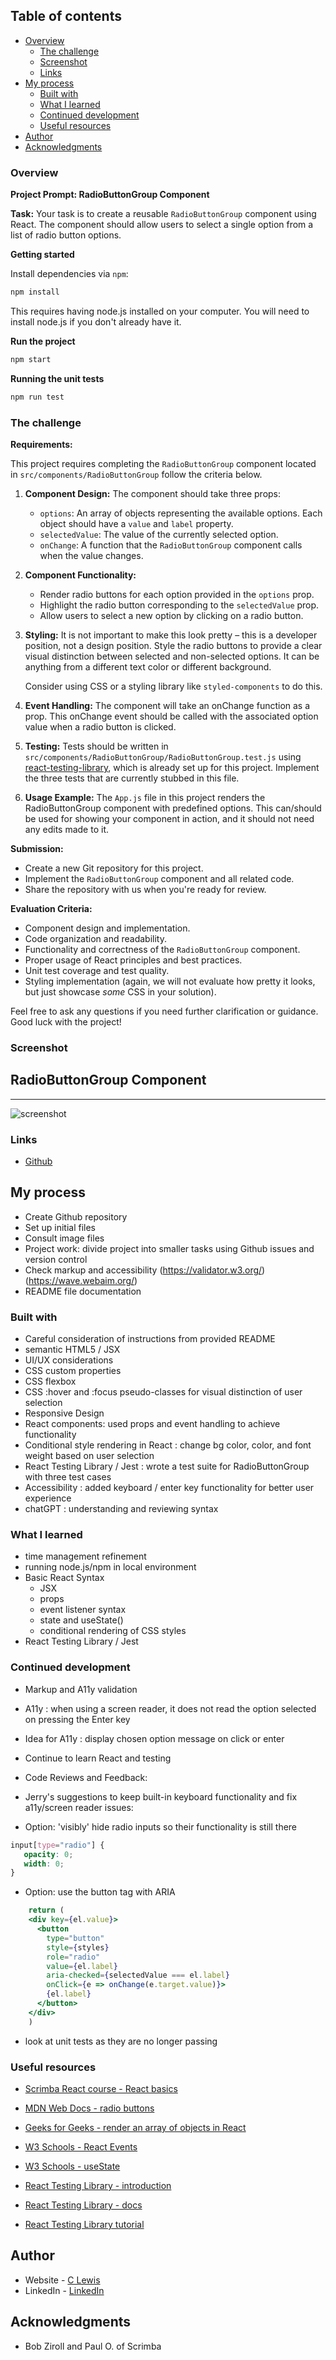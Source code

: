  ## Table of contents

- [Overview](#overview)
  - [The challenge](#the-challenge)
  - [Screenshot](#screenshot)
  - [Links](#links)
- [My process](#my-process)
  - [Built with](#built-with)
  - [What I learned](#what-i-learned)
  - [Continued development](#continued-development)
  - [Useful resources](#useful-resources)
- [Author](#author)
- [Acknowledgments](#acknowledgments)


### Overview

**Project Prompt: RadioButtonGroup Component**

**Task:**
Your task is to create a reusable `RadioButtonGroup` component using React. The component should allow users to select a single option from a list of radio button options.

**Getting started**

Install dependencies via `npm`:
```sh
npm install
```
This requires having node.js installed on your computer. You will need to install node.js if you don't already have it.

**Run the project**
```sh
npm start
```

**Running the unit tests**

```sh
npm run test
```
### The challenge

**Requirements:**

This project requires completing the `RadioButtonGroup` component located in `src/components/RadioButtonGroup` follow the criteria below.

1. **Component Design:**
   The component should take three props:
   - `options`: An array of objects representing the available options. Each object should have a `value` and `label` property.
   - `selectedValue`: The value of the currently selected option.
   - `onChange`: A function that the `RadioButtonGroup` component calls when the value changes.

2. **Component Functionality:**
   - Render radio buttons for each option provided in the `options` prop.
   - Highlight the radio button corresponding to the `selectedValue` prop.
   - Allow users to select a new option by clicking on a radio button.

3. **Styling:**
   It is not important to make this look pretty – this is a developer position, not a design position. Style the radio buttons to provide a clear visual distinction between selected and non-selected options. It can be anything from a different text color or different background.

   Consider using CSS or a styling library like `styled-components` to do this.

4. **Event Handling:**
   The component will take an onChange function as a prop. This onChange event should be called with the associated option value when a radio button is clicked.

5. **Testing:**
   Tests should be written in `src/components/RadioButtonGroup/RadioButtonGroup.test.js` using [react-testing-library](https://testing-library.com/docs/react-testing-library/intro/), which is already set up for this project. Implement the three tests that are currently stubbed in this file.

6. **Usage Example:**
   The `App.js` file in this project renders the RadioButtonGroup component with predefined options. This can/should be used for showing your component in action, and it should not need any edits made to it.

**Submission:**
- Create a new Git repository for this project.
- Implement the `RadioButtonGroup` component and all related code.
- Share the repository with us when you're ready for review.

**Evaluation Criteria:**
- Component design and implementation.
- Code organization and readability.
- Functionality and correctness of the `RadioButtonGroup` component.
- Proper usage of React principles and best practices.
- Unit test coverage and test quality.
- Styling implementation (again, we will not evaluate how pretty it looks, but just showcase _some_ CSS in your solution).

Feel free to ask any questions if you need further clarification or guidance. Good luck with the project!

### Screenshot

<h2>RadioButtonGroup Component</h2>
<hr>

![screenshot](assets/RadioButtonGroup-screenshot.png)

### Links

- [Github](https://github.com/casserole27/jr-developer-project)

## My process

- Create Github repository
- Set up initial files
- Consult image files
- Project work: divide project into smaller tasks using Github issues and version control
- Check markup and accessibility
(https://validator.w3.org/)
(https://wave.webaim.org/)
- README file documentation

### Built with

- Careful consideration of instructions from provided README
- semantic HTML5 / JSX
- UI/UX considerations
- CSS custom properties
- CSS flexbox
- CSS :hover and :focus pseudo-classes for visual distinction of user selection
- Responsive Design
- React components: used props and event handling to achieve functionality
- Conditional style rendering in React : change bg color, color, and font weight based on user selection
- React Testing Library / Jest : wrote a test suite for RadioButtonGroup with three test cases
- Accessibility : added keyboard / enter key functionality for better user experience
- chatGPT : understanding and reviewing syntax

### What I learned

- time management refinement
- running node.js/npm in local environment
- Basic React Syntax
   - JSX
   - props
   - event listener syntax
   - state and useState()
   - conditional rendering of CSS styles
- React Testing Library / Jest


### Continued development

- Markup and A11y validation
- A11y : when using a screen reader, it does not read the option selected on pressing the Enter key
- Idea for A11y : display chosen option message on click or enter
- Continue to learn React and testing

- Code Reviews and Feedback:
- Jerry's suggestions to keep built-in keyboard functionality and fix a11y/screen reader issues:
- Option: 'visibly' hide radio inputs so their functionality is still there
```css
input[type="radio"] {
   opacity: 0;
   width: 0;
}
```
- Option: use the button tag with ARIA
```jsx
    return (
    <div key={el.value}>
      <button
        type="button"
        style={styles}
        role="radio"
        value={el.label}
        aria-checked={selectedValue === el.label}
        onClick={e => onChange(e.target.value)}>
        {el.label}
      </button>
    </div>
    )
```
- look at unit tests as they are no longer passing


### Useful resources

- [Scrimba React course - React basics](https://scrimba.com/learn/learnreact)
- [MDN Web Docs - radio buttons](https://developer.mozilla.org/en-US/docs/Web/HTML/Element/input/radio)
- [Geeks for Geeks - render an array of objects in React](https://www.geeksforgeeks.org/how-to-render-an-array-of-objects-in-reactjs/)
- [W3 Schools - React Events](https://www.w3schools.com/react/react_events.asp)
- [W3 Schools - useState](https://www.w3schools.com/react/react_usestate.asp)

- [React Testing Library - introduction](https://testing-library.com/docs/react-testing-library/intro/)
- [React Testing Library - docs](https://testing-library.com/docs/)
- [React Testing Library tutorial](https://www.robinwieruch.de/react-testing-library/)


## Author

- Website - [C Lewis](https://www.clewisdev.com)
- LinkedIn - [LinkedIn](https://www.linkedin.com/in/clewisdev/)


## Acknowledgments

- Bob Ziroll and Paul O. of Scrimba





